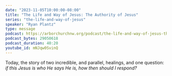 ```yaml
---
date: "2023-11-05T10:00:00-08:00"
title: "The Life and Way of Jesus: The Authority of Jesus"
series: "the-life-and-way-of-jesus"
speaker: "Ryan Plantz"
type: message
podcast: https://arborchurchnw.org/podcast/the-life-and-way-of-jesus-the-authority-of-jesus.mp3
podcast_bytes: 29050618
podcast_duration: 40:20
youtube_id: mNJqw0SvinQ
---
```


Today, the story of two incredible, and parallel, healings, and one question: *if this Jesus is who He says He is, how then should I respond?*

